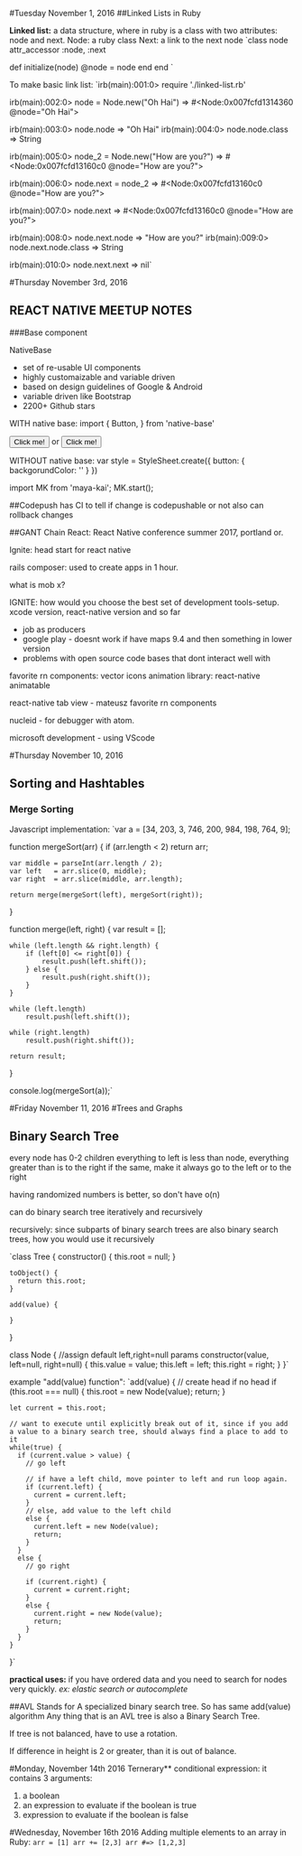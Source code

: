 #Tuesday November 1, 2016
##Linked Lists in Ruby

**Linked list:** a data structure, where in ruby is a class with two attributes: node and next.
Node: a ruby class
Next: a link to the next node
`class node
  attr_accessor :node, :next

  def initialize(node)
    @node = node
  end
end
`

To make basic link list:
`irb(main):001:0> require './linked-list.rb'

irb(main):002:0> node = Node.new("Oh Hai")
=> #<Node:0x007fcfd1314360 @node="Oh Hai">

irb(main):003:0> node.node
=> "Oh Hai"
irb(main):004:0> node.node.class
=> String

irb(main):005:0> node_2 = Node.new("How are you?")
=> #<Node:0x007fcfd13160c0 @node="How are you?">

irb(main):006:0> node.next = node_2
=> #<Node:0x007fcfd13160c0 @node="How are you?">

irb(main):007:0> node.next
=> #<Node:0x007fcfd13160c0 @node="How are you?">

irb(main):008:0> node.next.node
=> "How are you?"
irb(main):009:0> node.next.node.class
=> String

irb(main):010:0> node.next.next
=> nil`

#Thursday November 3rd, 2016
## REACT NATIVE MEETUP NOTES

###Base component


NativeBase
- set of re-usable UI components
- highly customaizable and variable driven
- based on design guidelines of Google & Android
- variable driven like Bootstrap
- 2200+ Github stars

WITH native base:
import {
  Button,
} from 'native-base'

<Button primary>
  Click me!
</Button>
or
<Button success>
  Click me!
</Button>

WITHOUT native base:
var style = StyleSheet.create({
  button: {
    backgorundColor: ''
  }
  })

import MK from 'maya-kai';
MK.start();

##Codepush
has CI to tell if change is codepushable or not
also can rollback changes


##GANT
Chain React: React Native conference summer 2017, portland or.

Ignite: head start for react native

rails composer: used to create apps in 1 hour.

what is mob x?


IGNITE: how would you choose the best set of development tools-setup. xcode version, react-native version and so far
- job as producers
- google play - doesnt work if have maps 9.4 and then something in lower version
- problems with open source code bases that dont interact well with

favorite rn components:
vector icons
animation library: react-native animatable

react-native tab view - mateusz favorite rn components

nucleid - for debugger with atom.

microsoft development - using VScode


#Thursday November 10, 2016
## Sorting and Hashtables

### Merge Sorting
Javascript implementation:
`var a = [34, 203, 3, 746, 200, 984, 198, 764, 9];

function mergeSort(arr)
{
    if (arr.length < 2)
        return arr;

    var middle = parseInt(arr.length / 2);
    var left   = arr.slice(0, middle);
    var right  = arr.slice(middle, arr.length);

    return merge(mergeSort(left), mergeSort(right));
}

function merge(left, right)
{
    var result = [];

    while (left.length && right.length) {
        if (left[0] <= right[0]) {
            result.push(left.shift());
        } else {
            result.push(right.shift());
        }
    }

    while (left.length)
        result.push(left.shift());

    while (right.length)
        result.push(right.shift());

    return result;
}

console.log(mergeSort(a));`

#Friday November 11, 2016
#Trees and Graphs

## Binary Search Tree
every node has 0-2 children
everything to left is less than node, everything greater than is to the right
if the same, make it always go to the left or to the right

having randomized numbers is better, so don't have o(n)

can do binary search tree iteratively and recursively

recursively: since subparts of binary search trees are also binary search trees, how you would use it recursively


`class Tree {
    constructor() {
      this.root = null;
    }

    toObject() {
      return this.root;
    }

    add(value) {

    }
  }

  class Node {
      //assign default left,right=null params
      constructor(value, left=null, right=null) {
          this.value = value;
          this.left = left;
          this.right = right;
      }
  }`

example "add(value) function":
`add(value) {
    // create head if no head
    if (this.root === null) {
      this.root = new Node(value);
      return;
    }

    let current = this.root;

    // want to execute until explicitly break out of it, since if you add a value to a binary search tree, should always find a place to add to it
    while(true) {
      if (current.value > value) {
        // go left

        // if have a left child, move pointer to left and run loop again.
        if (current.left) {
          current = current.left;
        }
        // else, add value to the left child
        else {
          current.left = new Node(value);
          return;
        }
      }
      else {
        // go right

        if (current.right) {
          current = current.right;
        }
        else {
          current.right = new Node(value);
          return;
        }
      }
    }
  }`

  **practical uses:** if you have ordered data and you need to search for nodes very quickly.
  *ex: elastic search or autocomplete*

##AVL
  Stands for
  A specialized binary search tree.
  So has same add(value) algorithm
  Any thing that is an AVL tree is also a Binary Search Tree.

  If tree is not balanced, have to use a rotation.

  If difference in height is 2 or greater, than it is out of balance.


#Monday, November 14th 2016
Ternerary** conditional expression: it contains 3 arguments:
1. a boolean
2. an expression to evaluate if the boolean is true
3. expression to evaluate if the boolean is false

#Wednesday, November 16th 2016
Adding multiple elements to an array in Ruby:
`arr = [1]
arr += [2,3]
arr #=> [1,2,3]`
